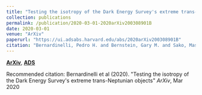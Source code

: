 ```yaml
---
title: "Testing the isotropy of the Dark Energy Survey's extreme trans-Neptunian objects"
collection: publications
permalink: /publication/2020-03-01-2020arXiv200308901B
date: 2020-03-01
venue: "ArXiv"
paperurl: "https://ui.adsabs.harvard.edu/abs/2020arXiv200308901B"
citation: "Bernardinelli, Pedro H. and Bernstein, Gary M. and Sako, Masao and Hamilton, Stephanie and Gerdes, David W. and Adams, Fred C. and Saunders, William R. and Aguena, M. and Allam, S. and Avila, S. and Brooks, D. and Diehl, H.~T. and Doel, P. and Everett, S. and Garc'ia-Bellido, J. and Gaztanaga, E. and Gruendl, R.~A. and Honscheid, K. and Ogando, R.~L.~C. and Palmese, A. and Tucker, D.~L. and Walker, A.~R.. &quot;Testing the isotropy of the Dark Energy Survey's extreme trans-Neptunian objects.&quot; <i>ArXiv</i>, Mar 2020"
---
```


[**ArXiv**](https://arxiv.org/abs/2003.08901), [**ADS**](https://ui.adsabs.harvard.edu/abs/2020arXiv200308901B)

Recommended citation: Bernardinelli et al (2020). "Testing the isotropy of the Dark Energy Survey's extreme trans-Neptunian objects" <i>ArXiv</i>, Mar 2020
